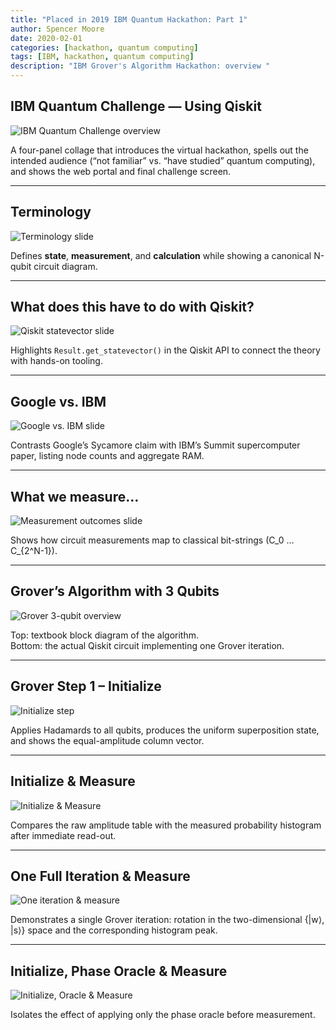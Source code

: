 ```yaml
---
title: "Placed in 2019 IBM Quantum Hackathon: Part 1"
author: Spencer Moore
date: 2020-02-01
categories: [hackathon, quantum computing]
tags: [IBM, hackathon, quantum computing]
description: "IBM Grover's Algorithm Hackathon: overview "
---
```


## IBM Quantum Challenge — Using Qiskit
![IBM Quantum Challenge overview](..\assets\img\posts\2019-q-hackathon-1to4_qhub_collage.png)

A four-panel collage that introduces the virtual hackathon, spells out the intended audience (“not familiar” vs. “have studied” quantum computing), and shows the web portal and final challenge screen.

---

## Terminology
![Terminology slide](..\assets\img\posts\2019-q-hackathon-14to18.gif)

Defines **state**, **measurement**, and **calculation** while showing a canonical N-qubit circuit diagram.

---

## What does this have to do with Qiskit?
![Qiskit statevector slide]( ../assets/img/posts/2019-q-hackathon-23.gif)

Highlights `Result.get_statevector()` in the Qiskit API to connect the theory with hands-on tooling.

---

## Google vs. IBM
![Google vs. IBM slide](..\assets\img\posts\2019-q-hackathon-31.gif)

Contrasts Google’s Sycamore claim with IBM’s Summit supercomputer paper, listing node counts and aggregate RAM.

---

## What we measure…
![Measurement outcomes slide](..\assets\img\posts\2019-q-hackathon-33to40.gif)

Shows how circuit measurements map to classical bit-strings \(C_0 … C_{2^N-1}\).

---

## Grover’s Algorithm with 3 Qubits
![Grover 3-qubit overview](..\assets\img\posts\2019-q-hackathon-61to64.gif)

Top: textbook block diagram of the algorithm.  
Bottom: the actual Qiskit circuit implementing one Grover iteration.

---

## Grover Step 1 – Initialize
![Initialize step](..\assets\img\posts\2019-q-hackathon-65_ish_grover_steps.gif)

Applies Hadamards to all qubits, produces the uniform superposition state, and shows the equal-amplitude column vector.

---

## Initialize & Measure
![Initialize & Measure](..\assets\img\posts\2019-q-hackathon-71_ish.gif)

Compares the raw amplitude table with the measured probability histogram after immediate read-out.

---

## One Full Iteration & Measure
![One iteration & measure](..\assets\img\posts\2019-q-hackathon-73_ish.gif)

Demonstrates a single Grover iteration: rotation in the two-dimensional {|w⟩, |s⟩} space and the corresponding histogram peak.

---

## Initialize, Phase Oracle & Measure
![Initialize, Oracle & Measure](..\assets\img\posts\2019-q-hackathon-75_ish.gif)

Isolates the effect of applying only the phase oracle before measurement.
